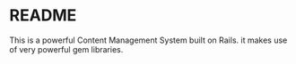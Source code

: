 # README
This is a powerful Content Management System built on Rails.
it makes use of very powerful gem libraries.
